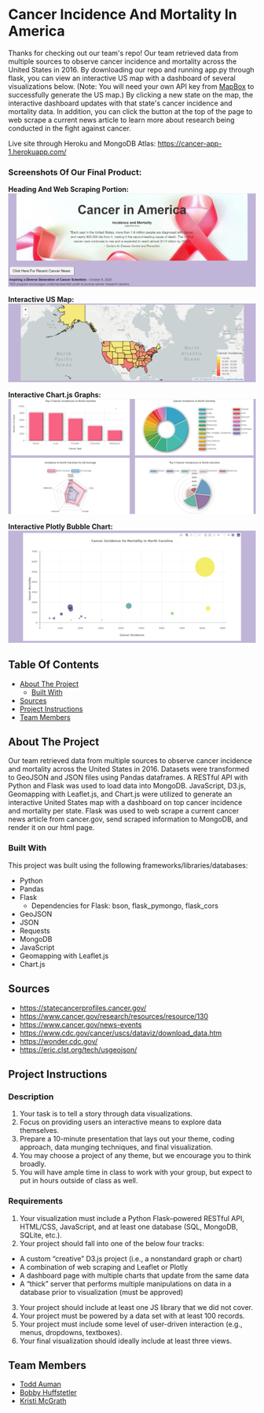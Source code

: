 # Cancer Incidence And Mortality In America

Thanks for checking out our team's repo! Our team retrieved data from multiple sources to observe cancer incidence and mortality across the United States in 2016. By downloading our repo and running app.py through flask, you can view an interactive US map with a dashboard of several visualizations below. (Note: You will need your own API key from [MapBox](https://www.mapbox.com/) to successfully generate the US map.) By clicking a new state on the map, the interactive dashboard updates with that state's cancer incidence and mortality data. In addition, you can click the button at the top of the page to web scrape a current news article to learn more about research being conducted in the fight against cancer. <br>

Live site through Heroku and MongoDB Atlas: https://cancer-app-1.herokuapp.com/ <br>

### Screenshots Of Our Final Product:

<b>Heading And Web Scraping Portion:</b><br>
![alt text](images/title.webscrape.png) <br>

<b>Interactive US Map:</b><br>
![alt text](images/map.png)<br>

<b>Interactive Chart.js Graphs:</b><br>
![alt text](images/charts.png)<br>

<b>Interactive Plotly Bubble Chart:</b><br>
![alt text](images/bubble.png)<br>

<!-- TABLE OF CONTENTS -->
## Table Of Contents

* [About The Project](#about-the-project)
  * [Built With](#built-with)
* [Sources](#sources)
* [Project Instructions](#project-instructions)
* [Team Members](#team-members)

<!--About the Project-->
## About The Project
 Our team retrieved data from multiple sources to observe cancer incidence and mortality across the United States in 2016. Datasets were transformed to GeoJSON and JSON files using Pandas dataframes. A RESTful API with Python and Flask was used to load data into MongoDB. JavaScript, D3.js, Geomapping with Leaflet.js, and Chart.js were utilized to generate an interactive United States map with a dashboard on top cancer incidence and mortality per state. Flask was used to web scrape a current cancer news article from cancer.gov, send scraped information to MongoDB, and render it on our html page.

<!--Built With-->
### Built With
This project was built using the following frameworks/libraries/databases:<br>
* Python 
* Pandas
* Flask
    * Dependencies for Flask: bson, flask_pymongo, flask_cors
* GeoJSON
* JSON
* Requests
* MongoDB
* JavaScript
* Geomapping with Leaflet.js
* Chart.js

<!--Sources-->
## Sources
* https://statecancerprofiles.cancer.gov/
* https://www.cancer.gov/research/resources/resource/130
* https://www.cancer.gov/news-events
* https://www.cdc.gov/cancer/uscs/dataviz/download_data.htm
* https://wonder.cdc.gov/
* https://eric.clst.org/tech/usgeojson/

<!--Project Instructions-->
## Project Instructions

### Description
1. Your task is to tell a story through data visualizations.
2. Focus on providing users an interactive means to explore data themselves.
3. Prepare a 10-minute presentation that lays out your theme, coding approach, data munging techniques, and final visualization.
4. You may choose a project of any theme, but we encourage you to think broadly.
5. You will have ample time in class to work with your group, but expect to put in hours outside of class as well. 

### Requirements
1. Your visualization must include a Python Flask–powered RESTful API, HTML/CSS,
JavaScript, and at least one database (SQL, MongoDB, SQLite, etc.).
2. Your project should fall into one of the below four tracks:
* A custom “creative” D3.js project (i.e., a nonstandard graph or chart)
* A combination of web scraping and Leaflet or Plotly
* A dashboard page with multiple charts that update from the same data
* A “thick” server that performs multiple manipulations on data in a database prior to visualization (must be approved)
3. Your project should include at least one JS library that we did not cover.
4. Your project must be powered by a data set with at least 100 records.
5. Your project must include some level of user-driven interaction (e.g., menus, dropdowns, textboxes).
6. Your final visualization should ideally include at least three views. 

<!--Team Members-->
## Team Members
* [ Todd Auman ](https://github.com/jtauman)
* [ Bobby Huffstetler ](https://github.com/bhuffstetler)
* [ Kristi McGrath ](https://github.com/kmcgrath88)
